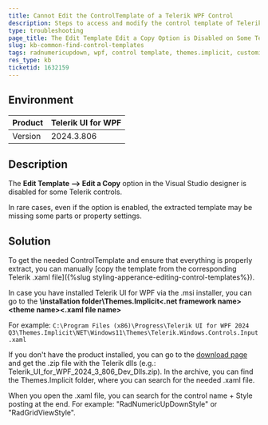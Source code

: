 ```yaml
---
title: Cannot Edit the ControlTemplate of a Telerik WPF Control 
description: Steps to access and modify the control template of Telerik UI for WPF control (like RadNumericUpDown).
type: troubleshooting
page_title: The Edit Template Edit a Copy Option is Disabled on Some Telerik Controls
slug: kb-common-find-control-templates
tags: radnumericupdown, wpf, control template, themes.implicit, customization
res_type: kb
ticketid: 1632159
---
```


## Environment

| Product | Telerik UI for WPF |
| --- | --- |
| Version | 2024.3.806 |

## Description

The __Edit Template --> Edit a Copy__ option in the Visual Studio designer is disabled for some Telerik controls. 

In rare cases, even if the option is enabled, the extracted template may be missing some parts or property settings.

## Solution

To get the needed ControlTemplate and ensure that everything is properly extract, you can manually [copy the template from the corresponding Telerik .xaml file]({%slug styling-apperance-editing-control-templates%}).

In case you have installed Telerik UI for WPF via the .msi installer, you can go to the __\installation folder\Themes.Implicit\<.net framework name>\<theme name>\<.xaml file name>__

For example: `C:\Program Files (x86)\Progress\Telerik UI for WPF 2024 Q3\Themes.Implicit\NET\Windows11\Themes\Telerik.Windows.Controls.Input.xaml`

If you don't have the product installed, you can go to the [download page](https://www.telerik.com/account/downloads/product-download?product=RCWPF) and get the .zip file with the Telerik dlls (e.g.: Telerik_UI_for_WPF_2024_3_806_Dev_Dlls.zip). In the archive, you can find the Themes.Implicit folder, where you can search for the needed .xaml file.

When you open the .xaml file, you can search for the control name + Style posting at the end. For example: "RadNumericUpDownStyle" or "RadGridViewStyle".
